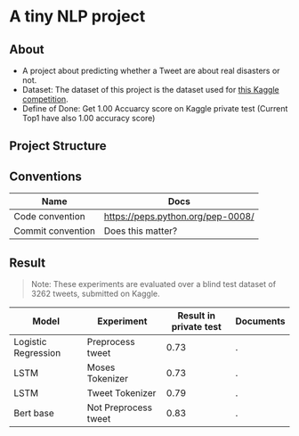 # A tiny NLP project 

## About
 - A project about predicting whether a Tweet are about real disasters or not.
 - Dataset: The dataset of this project is the dataset used for <a href="https://www.kaggle.com/competitions/nlp-getting-started/overview">this Kaggle competition</a>.
 - Define of Done: Get 1.00 Accuarcy score on Kaggle private test (Current Top1 have also 1.00 accuracy score)
## Project Structure

## Conventions
|Name|Docs|
|-|-|
|Code convention|https://peps.python.org/pep-0008/|
|Commit convention |Does this matter?|

## Result
> Note: These experiments are evaluated over a blind test dataset of 3262 tweets, submitted on Kaggle.

|Model|Experiment|Result in private test|Documents|
|-|-|-|-|
|Logistic Regression|Preprocess tweet|0.73|.|
|LSTM|Moses Tokenizer|0.73|.|
|LSTM|Tweet Tokenizer|0.79|.|
|Bert base|Not Preprocess tweet| 0.83|.|

